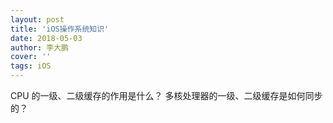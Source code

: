 ```yaml
---
layout: post
title: 'iOS操作系统知识'
date: 2018-05-03
author: 李大鹏
cover: ''
tags: iOS
---
```


CPU 的一级、二级缓存的作用是什么？
多核处理器的一级、二级缓存是如何同步的？
